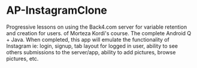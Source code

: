 # AP-InstagramClone
Progressive lessons on using the Back4.com server for variable retention and creation for users. of Morteza Kordi's course. The complete Android Q + Java.
When completed, this app will emulate the functionality of Instagram
ie: login, signup, tab layout for logged in user, ability to see others submissions to the server/app, ability to add pictures,
browse pictures, etc.
